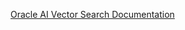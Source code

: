 [Oracle AI Vector Search Documentation](https://docs.oracle.com/en/database/oracle/oracle-database/23/nfcoa/ai_vector_search.html)